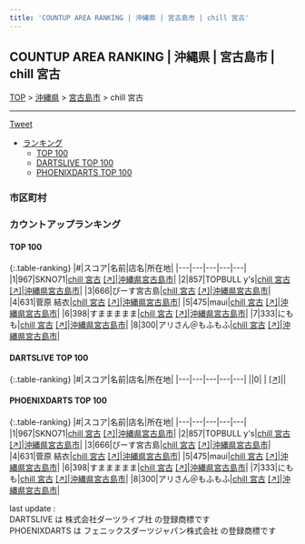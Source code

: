 ```yaml
---
title: 'COUNTUP AREA RANKING | 沖縄県 | 宮古島市 | chill 宮古'
---
```

## COUNTUP AREA RANKING | 沖縄県 | 宮古島市 | chill 宮古

[TOP](/darts/rank/) > [沖縄県](/darts/rank/沖縄県/) > [宮古島市](/darts/rank/沖縄県/宮古島市/) > chill 宮古

___

<a href="https://twitter.com/share?ref_src=twsrc%5Etfw" data-text="COUNTUP AREA RANKING | 沖縄県宮古島市chill 宮古" class="twitter-share-button" data-hashtags="DARTSLIVE,PHOENIXDARTS,darts,ダーツ" data-show-count="false">Tweet</a>

* [ランキング](#カウントアップランキング)
    * [TOP 100](#top-100)
    * [DARTSLIVE TOP 100](#dartslive-top-100)
    * [PHOENIXDARTS TOP 100](#phoenixdarts-top-100)

### 市区町村

<ul>

</ul>

### カウントアップランキング

#### TOP 100



{:.table-ranking}
|#|スコア|名前|店名|所在地|
|---|---|---|---|---|
|1|967|<span class="rank-name-pd">SKNO71</span>|<a href="/darts/rank/shops/88346.html">chill 宮古</a> <a href="https://vs.phoenixdarts.com/jp/shop/shopDetailInfo/s_88346?s_seq=88346">[↗]</a>|<a href="/darts/rank/沖縄県/宮古島市">沖縄県宮古島市</a>|
|2|857|<span class="rank-name-pd">TOPBULL y&#x27;s</span>|<a href="/darts/rank/shops/88346.html">chill 宮古</a> <a href="https://vs.phoenixdarts.com/jp/shop/shopDetailInfo/s_88346?s_seq=88346">[↗]</a>|<a href="/darts/rank/沖縄県/宮古島市">沖縄県宮古島市</a>|
|3|666|<span class="rank-name-pd">ぴーす宮古島</span>|<a href="/darts/rank/shops/88346.html">chill 宮古</a> <a href="https://vs.phoenixdarts.com/jp/shop/shopDetailInfo/s_88346?s_seq=88346">[↗]</a>|<a href="/darts/rank/沖縄県/宮古島市">沖縄県宮古島市</a>|
|4|631|<span class="rank-name-pd"><span class="pro-icon-pd"></span>菅原 結衣</span>|<a href="/darts/rank/shops/88346.html">chill 宮古</a> <a href="https://vs.phoenixdarts.com/jp/shop/shopDetailInfo/s_88346?s_seq=88346">[↗]</a>|<a href="/darts/rank/沖縄県/宮古島市">沖縄県宮古島市</a>|
|5|475|<span class="rank-name-pd">maui</span>|<a href="/darts/rank/shops/88346.html">chill 宮古</a> <a href="https://vs.phoenixdarts.com/jp/shop/shopDetailInfo/s_88346?s_seq=88346">[↗]</a>|<a href="/darts/rank/沖縄県/宮古島市">沖縄県宮古島市</a>|
|6|398|<span class="rank-name-pd">すままままま</span>|<a href="/darts/rank/shops/88346.html">chill 宮古</a> <a href="https://vs.phoenixdarts.com/jp/shop/shopDetailInfo/s_88346?s_seq=88346">[↗]</a>|<a href="/darts/rank/沖縄県/宮古島市">沖縄県宮古島市</a>|
|7|333|<span class="rank-name-pd">にもも</span>|<a href="/darts/rank/shops/88346.html">chill 宮古</a> <a href="https://vs.phoenixdarts.com/jp/shop/shopDetailInfo/s_88346?s_seq=88346">[↗]</a>|<a href="/darts/rank/沖縄県/宮古島市">沖縄県宮古島市</a>|
|8|300|<span class="rank-name-pd">アリさん＠もふもふ</span>|<a href="/darts/rank/shops/88346.html">chill 宮古</a> <a href="https://vs.phoenixdarts.com/jp/shop/shopDetailInfo/s_88346?s_seq=88346">[↗]</a>|<a href="/darts/rank/沖縄県/宮古島市">沖縄県宮古島市</a>|


#### DARTSLIVE TOP 100



{:.table-ranking}
|#|スコア|名前|店名|所在地|
|---|---|---|---|---|
||0|<span class="rank-name-dl"> </span>|<a href="/darts/rank/shops/.html"></a> <a href="">[↗]</a>|<a href="/darts/rank//"></a>|


#### PHOENIXDARTS TOP 100



{:.table-ranking}
|#|スコア|名前|店名|所在地|
|---|---|---|---|---|
|1|967|<span class="rank-name-pd">SKNO71</span>|<a href="/darts/rank/shops/88346.html">chill 宮古</a> <a href="https://vs.phoenixdarts.com/jp/shop/shopDetailInfo/s_88346?s_seq=88346">[↗]</a>|<a href="/darts/rank/沖縄県/宮古島市">沖縄県宮古島市</a>|
|2|857|<span class="rank-name-pd">TOPBULL y&#x27;s</span>|<a href="/darts/rank/shops/88346.html">chill 宮古</a> <a href="https://vs.phoenixdarts.com/jp/shop/shopDetailInfo/s_88346?s_seq=88346">[↗]</a>|<a href="/darts/rank/沖縄県/宮古島市">沖縄県宮古島市</a>|
|3|666|<span class="rank-name-pd">ぴーす宮古島</span>|<a href="/darts/rank/shops/88346.html">chill 宮古</a> <a href="https://vs.phoenixdarts.com/jp/shop/shopDetailInfo/s_88346?s_seq=88346">[↗]</a>|<a href="/darts/rank/沖縄県/宮古島市">沖縄県宮古島市</a>|
|4|631|<span class="rank-name-pd"><span class="pro-icon-pd"></span>菅原 結衣</span>|<a href="/darts/rank/shops/88346.html">chill 宮古</a> <a href="https://vs.phoenixdarts.com/jp/shop/shopDetailInfo/s_88346?s_seq=88346">[↗]</a>|<a href="/darts/rank/沖縄県/宮古島市">沖縄県宮古島市</a>|
|5|475|<span class="rank-name-pd">maui</span>|<a href="/darts/rank/shops/88346.html">chill 宮古</a> <a href="https://vs.phoenixdarts.com/jp/shop/shopDetailInfo/s_88346?s_seq=88346">[↗]</a>|<a href="/darts/rank/沖縄県/宮古島市">沖縄県宮古島市</a>|
|6|398|<span class="rank-name-pd">すままままま</span>|<a href="/darts/rank/shops/88346.html">chill 宮古</a> <a href="https://vs.phoenixdarts.com/jp/shop/shopDetailInfo/s_88346?s_seq=88346">[↗]</a>|<a href="/darts/rank/沖縄県/宮古島市">沖縄県宮古島市</a>|
|7|333|<span class="rank-name-pd">にもも</span>|<a href="/darts/rank/shops/88346.html">chill 宮古</a> <a href="https://vs.phoenixdarts.com/jp/shop/shopDetailInfo/s_88346?s_seq=88346">[↗]</a>|<a href="/darts/rank/沖縄県/宮古島市">沖縄県宮古島市</a>|
|8|300|<span class="rank-name-pd">アリさん＠もふもふ</span>|<a href="/darts/rank/shops/88346.html">chill 宮古</a> <a href="https://vs.phoenixdarts.com/jp/shop/shopDetailInfo/s_88346?s_seq=88346">[↗]</a>|<a href="/darts/rank/沖縄県/宮古島市">沖縄県宮古島市</a>|


<div class="footer border-top border-gray-light mt-5 pt-3 text-right text-gray">
    last update : <span style="font-weight: italic" id="foot_last_modified"></span><br />
    DARTSLIVE は 株式会社ダーツライブ社 の登録商標です<br />
    PHOENIXDARTS は フェニックスダーツジャパン株式会社 の登録商標です<br />
</div>

<script src="https://cdnjs.cloudflare.com/ajax/libs/jquery.tablesorter/2.31.3/js/jquery.tablesorter.min.js" integrity="sha512-qzgd5cYSZcosqpzpn7zF2ZId8f/8CHmFKZ8j7mU4OUXTNRd5g+ZHBPsgKEwoqxCtdQvExE5LprwwPAgoicguNg==" crossorigin="anonymous" referrerpolicy="no-referrer"></script>
<link rel="stylesheet" href="https://cdnjs.cloudflare.com/ajax/libs/jquery.tablesorter/2.31.3/css/theme.default.min.css" integrity="sha512-wghhOJkjQX0Lh3NSWvNKeZ0ZpNn+SPVXX1Qyc9OCaogADktxrBiBdKGDoqVUOyhStvMBmJQ8ZdMHiR3wuEq8+w==" crossorigin="anonymous" referrerpolicy="no-referrer" />
<script>
$(function() {
    $(".table-ranking").tablesorter({sortList:[[0, 0]]});
    $("#foot_last_modified").text(formatDate(new Date(document.lastModified), 'yyyy-MM-dd HH:mm:ss'));
});
</script>

<script async src="https://platform.twitter.com/widgets.js" charset="utf-8"></script>